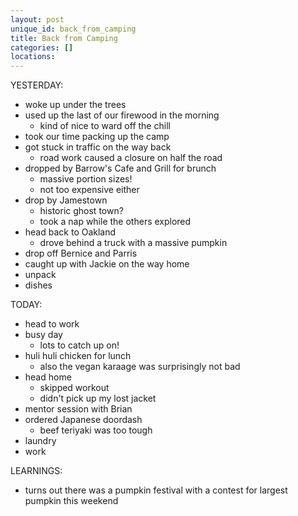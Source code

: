 ```yaml
---
layout: post
unique_id: back_from_camping
title: Back from Camping
categories: []
locations: 
---
```


YESTERDAY:
* woke up under the trees
* used up the last of our firewood in the morning
  * kind of nice to ward off the chill
* took our time packing up the camp
* got stuck in traffic on the way back
  * road work caused a closure on half the road
* dropped by Barrow's Cafe and Grill for brunch
  * massive portion sizes!
  * not too expensive either
* drop by Jamestown
  * historic ghost town?
  * took a nap while the others explored
* head back to Oakland
  * drove behind a truck with a massive pumpkin
* drop off Bernice and Parris
* caught up with Jackie on the way home
* unpack
* dishes

TODAY:
* head to work
* busy day
  * lots to catch up on!
* huli huli chicken for lunch
  * also the vegan karaage was surprisingly not bad
* head home
  * skipped workout
  * didn't pick up my lost jacket
* mentor session with Brian
* ordered Japanese doordash
  * beef teriyaki was too tough
* laundry
* work

LEARNINGS:
* turns out there was a pumpkin festival with a contest for largest pumpkin this weekend
